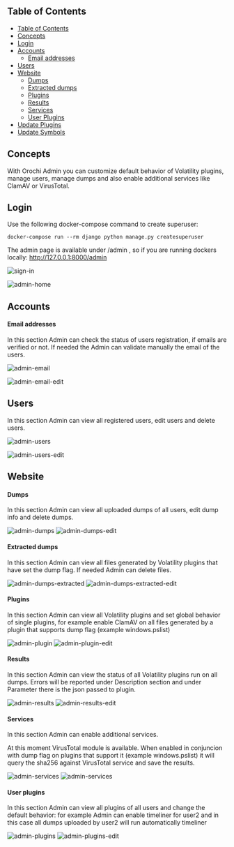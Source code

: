 ## Table of Contents

- [Table of Contents](#table-of-contents)
- [Concepts](#concepts)
- [Login](#login)
- [Accounts](#accounts)
    - [Email addresses](#email-addresses)
- [Users](#users)
- [Website](#website)
    - [Dumps](#dumps)
    - [Extracted dumps](#extracted-dumps)
    - [Plugins](#plugins)
    - [Results](#results)
    - [Services](#services)
    - [User Plugins](#user-plugins)
- [Update Plugins](#update-plugins)
- [Update Symbols](#update-symbols)


## Concepts

With Orochi Admin you can customize default behavior of Volatility plugins, manage users, manage dumps and also enable additional services like ClamAV or VirusTotal.

## Login

Use the following docker-compose command to create superuser:
```
docker-compose run --rm django python manage.py createsuperuser
```
The admin page is available under /admin , so if you are running dockers locally: http://127.0.0.1:8000/admin


![sign-in](images/023_admin_sign_in.png)


![admin-home](images/024_admin_home.png)

## Accounts
#### Email addresses

In this section Admin can check the status of users registration, if emails are verified or not. If needed the Admin can validate manually the email of the users.

![admin-email](images/025_admin_email.png)

![admin-email-edit](images/026_admin_email_edit.png)


## Users

In this section Admin can view all registered users, edit users and delete users.

![admin-users](images/027_admin_users.png)

![admin-users-edit](images/028_admin_users_edit.png)


## Website

#### Dumps

In this section Admin can view all uploaded dumps of all users, edit dump info and delete dumps.

![admin-dumps](images/029_admin_dumps.png)
![admin-dumps-edit](images/030_admin_dumps_edit.png)


#### Extracted dumps

In this section Admin can view all files generated by Volatility plugins that have set the dump flag.
If needed Admin can delete files.

![admin-dumps-extracted](images/031_admin_dumps_extracted.png)
![admin-dumps-extracted-edit](images/032_admin_dumps_extracted_edit.png)

#### Plugins

In this section Admin can view all Volatility plugins and set global behavior of single plugins, for example enable ClamAV on all files generated by a plugin that supports dump flag (example windows.pslist)

![admin-plugin](images/033_admin_plugins.png)
![admin-plugin-edit](images/034_admin_plugins_edit.png)

#### Results

In this section Admin can view the status of all Volatility plugins run on all dumps. Errors will be reported under Description section and under Parameter there is the json passed to plugin.

![admin-results](images/035_admin_results.png)
![admin-results-edit](images/036_admin_results_edit.png)

#### Services

In this section Admin can enable additional services. 

At this moment VirusTotal module is available. When enabled in conjuncion with dump flag on plugins that support it (example windows.pslist) it will query the sha256 against VirusTotal service and save the results. 

![admin-services](images/037_admin_services.png)
![admin-services](images/038_admin_services_add.png)

#### User plugins

In this section Admin can view all plugins of all users and change the default behavior: for example Admin can enable timeliner for user2 and in this case all dumps uploaded by user2 will run automatically timeliner

![admin-plugins](images/039_admin_plugins.png)
![admin-plugins-edit](images/040_admin_plugins_edit.png)